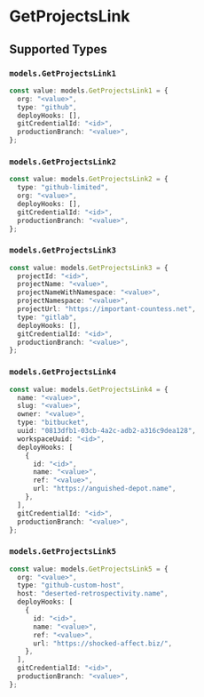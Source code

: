 # GetProjectsLink


## Supported Types

### `models.GetProjectsLink1`

```typescript
const value: models.GetProjectsLink1 = {
  org: "<value>",
  type: "github",
  deployHooks: [],
  gitCredentialId: "<id>",
  productionBranch: "<value>",
};
```

### `models.GetProjectsLink2`

```typescript
const value: models.GetProjectsLink2 = {
  type: "github-limited",
  org: "<value>",
  deployHooks: [],
  gitCredentialId: "<id>",
  productionBranch: "<value>",
};
```

### `models.GetProjectsLink3`

```typescript
const value: models.GetProjectsLink3 = {
  projectId: "<id>",
  projectName: "<value>",
  projectNameWithNamespace: "<value>",
  projectNamespace: "<value>",
  projectUrl: "https://important-countess.net",
  type: "gitlab",
  deployHooks: [],
  gitCredentialId: "<id>",
  productionBranch: "<value>",
};
```

### `models.GetProjectsLink4`

```typescript
const value: models.GetProjectsLink4 = {
  name: "<value>",
  slug: "<value>",
  owner: "<value>",
  type: "bitbucket",
  uuid: "0813dfb1-03cb-4a2c-adb2-a316c9dea128",
  workspaceUuid: "<id>",
  deployHooks: [
    {
      id: "<id>",
      name: "<value>",
      ref: "<value>",
      url: "https://anguished-depot.name",
    },
  ],
  gitCredentialId: "<id>",
  productionBranch: "<value>",
};
```

### `models.GetProjectsLink5`

```typescript
const value: models.GetProjectsLink5 = {
  org: "<value>",
  type: "github-custom-host",
  host: "deserted-retrospectivity.name",
  deployHooks: [
    {
      id: "<id>",
      name: "<value>",
      ref: "<value>",
      url: "https://shocked-affect.biz/",
    },
  ],
  gitCredentialId: "<id>",
  productionBranch: "<value>",
};
```

